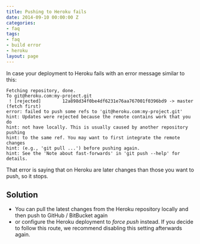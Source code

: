 ```yaml
---
title: Pushing to Heroku fails
date: 2014-09-10 00:00:00 Z
categories:
- faq
tags:
- faq
- build error
- heroku
layout: page
---
```


In case your deployment to Heroku fails with an error message similar to this:

```shell
Fetching repository, done.
To git@heroku.com:my-project.git
 ! [rejected]        12a898d34f0be4df6231e76aa767001f0396bd9 -> master (fetch first)
error: failed to push some refs to 'git@heroku.com:my-project.git'
hint: Updates were rejected because the remote contains work that you do
hint: not have locally. This is usually caused by another repository pushing
hint: to the same ref. You may want to first integrate the remote changes
hint: (e.g., 'git pull ...') before pushing again.
hint: See the 'Note about fast-forwards' in 'git push --help' for details.
```

That error is saying that on Heroku are later changes than those you want to push, so it stops.

## Solution

* You can pull the latest changes from the Heroku repository locally and then push to GitHub / BitBucket again
* or configure the Heroku deployment to _force push_ instead. If you decide to follow this route, we recommend disabling this setting afterwards again.
